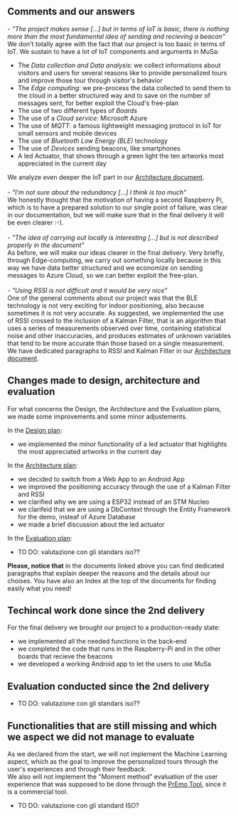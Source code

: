 ## Comments and our answers

*- "The project makes sense [...] but in terms of IoT is basic, there is nothing more than the most fundamental idea of sending and recieving a beacon"* <br>
We don't totally agree with the fact that our project is too basic in terms of IoT. We sustain to have a lot of IoT components and arguments in MuSa:
- The *Data collection and Data analysis*: we collect informations about visitors and users for several reasons like to provide personalized tours and improve those tour through visitor's behavior
- The *Edge computing*: we pre-process the data collected to send them to the cloud in a better structured way and to save on the number of messages sent, for better exploit the Cloud's free-plan
- The use of two different types of *Boards*
- The use of a *Cloud service*: Microsoft Azure
- The use of *MQTT*: a famous lightweight messaging protocol in IoT for small sensors and mobile devices
- The use of *Bluetooth Low Energy (BLE)* technology
- The use of *Devices* sending beacons, like smartphones
- A led Actuator, that shows through a green light the ten artworks most appreciated in the current day

We analyze even deeper the IoT part in our [Architecture document](docs/Architecture.md).
<br>
<br>
*- "I'm not sure about the redundancy [...] I think is too much"* <br>
We honestly thought that the motivation of having a second Raspberry Pi, which is to have a prepared solution to our single point of failure, was clear in our documentation, but we will make sure that in the final delivery it will be even clearer :-).
<br>
<br>
*- "The idea of carrying out locally is interesting [...] but is not described properly in the document"* <br>As before, we will make our ideas clearer in the final delivery. Very briefly, through Edge-computing, we carry out something locally because in this way we have data better structured and we economize on sending messages to Azure Cloud, so we can better exploit the free-plan. 
<br>
<br>
*- "Using RSSI is not difficult and it would be very nice"*<br>
One of the general comments about our project was that the BLE technology is not very exciting for indoor positioning, also because sometimes it is not very accurate. As suggested, we implemented the use of RSSI crossed to the inclusion of a Kalman Filter, that is an algorithm that uses a series of measurements observed over time, containing statistical noise and other inaccuracies, and produces estimates of unknown variables that tend to be more accurate than those based on a single measurement. We have dedicated paragraphs to RSSI and Kalman Filter in our [Architecture document](docs/Architecture.md).
<br>

## Changes made to design, architecture and evaluation
For what concerns the Design, the Architecture and the Evaluation plans, we made some improvements and some minor adjustements.

In the [Design plan](docs/Design.md):
- we implemented the minor functionality of a led actuator that highlights the most appreciated artworks in the current day

In the [Architecture plan](docs/Architecture.md):
- we decided to switch from a Web App to an Android App
- we improved the positioning accuracy through the use of a Kalman Filter and RSSI
- we clarified why we are using a ESP32 instead of an STM Nucleo
- we clarifeid that we are using a DbContext through the Entity Framework for the demo, insteaf of Azure Database
- we made a brief discussion about the led actuator

In the [Evaluation plan](docs/Evaluation.md):
- TO DO: valutazione con gli standars iso??

**Please, notice that** in the documents linked above you can find dedicated paragraphs that explain deeper the reasons and the details about our choises. You have also an Index at the top of the documents for finding easily what you need!

## Techincal work done since the 2nd delivery
For the final delivery we brought our project to a production-ready state:
- we implemented all the needed functions in the back-end 
- we completed the code that runs in the Raspberry-Pi and in the other boards that recieve the beacons
- we developed a working Android app to let the users to use MuSa

## Evaluation conducted since the 2nd delivery 
- TO DO: valutazione con gli standars iso??

## Functionalities that are still missing and which we aspect we did not manage to evaluate
As we declared from the start, we will not implement the Machine Learning aspect, which as the goal to improve the personalized tours through the user's experiences and through their feedback. <br/> 
We also will not implement the "Moment method" evaluation of the user experience that was supposed to be done through the [PrEmo Tool](https://www.premotool.com/), since it is a commercial tool.
- TO DO: valutazione con gli standard ISO?